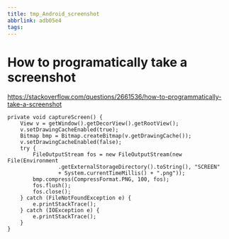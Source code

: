 ```yaml
---
title: tmp_Android_screenshot
abbrlink: adb05e4
tags:
---
```

How to programatically take a screenshot
===
https://stackoverflow.com/questions/2661536/how-to-programmatically-take-a-screenshot

```
private void captureScreen() {
    View v = getWindow().getDecorView().getRootView();
    v.setDrawingCacheEnabled(true);
    Bitmap bmp = Bitmap.createBitmap(v.getDrawingCache());
    v.setDrawingCacheEnabled(false);
    try {
        FileOutputStream fos = new FileOutputStream(new File(Environment
                .getExternalStorageDirectory().toString(), "SCREEN"
                + System.currentTimeMillis() + ".png"));
        bmp.compress(CompressFormat.PNG, 100, fos);
        fos.flush();
        fos.close();
    } catch (FileNotFoundException e) {
        e.printStackTrace();
    } catch (IOException e) {
        e.printStackTrace();
    }
}
```